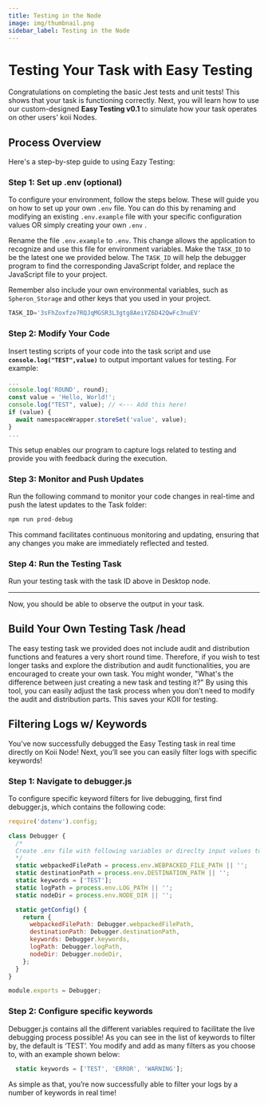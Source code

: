 ```yaml
---
title: Testing in the Node
image: img/thumbnail.png
sidebar_label: Testing in the Node
---
```

# **Testing Your Task with Easy Testing**

Congratulations on completing the basic Jest tests and unit tests! This shows that your task is functioning correctly. Next, you will learn how to use our custom-designed **Easy Testing v0.1** to simulate how your task operates on other users' koii Nodes.

## **Process Overview**

Here's a step-by-step guide to using Eazy Testing:

### Step 1: Set up .env (optional)

To configure your environment, follow the steps below. These will guide you on how to set up your own `.env` file. You can do this by renaming and modifying an existing `.env.example` file with your specific configuration values OR simply creating your own `.env` .

Rename the file `.env.example` to `.env`. This change allows the application to recognize and use this file for environment variables. Make the `TASK_ID` to be the latest one we provided below. The `TASK_ID` will help the debugger program to find the corresponding JavaScript folder, and replace the JavaScript file to your project. 

Remember also include your own environmental variables, such as `Spheron_Storage` and other keys that you used in your project. 

```jsx
TASK_ID='3sFhZoxfze7RQJqMGSR3L3gtg8AeiYZ6D42QwFc3nuEV'
```

### **Step 2: Modify Your Code**

Insert testing scripts of your code into the task script and use **`console.log("TEST",value)`** to output important values for testing. For example:

```jsx
...
console.log('ROUND', round);
const value = 'Hello, World!'; 
console.log("TEST", value); // <--- Add this here! 
if (value) {
  await namespaceWrapper.storeSet('value', value);
}
...
```

This setup enables our program to capture logs related to testing and provide you with feedback during the execution.

### **Step 3: Monitor and Push Updates**

Run the following command to monitor your code changes in real-time and push the latest updates to the Task folder: 

```jsx
npm run prod-debug
```

This command facilitates continuous monitoring and updating, ensuring that any changes you make are immediately reflected and tested. 

### **Step 4: Run the Testing Task**

Run your testing task with the task ID above in Desktop node. 

---

Now, you should be able to observe the output in your task. 

## Build Your Own Testing Task /head

The easy testing task we provided does not include audit and distribution functions and features a very short round time. Therefore, if you wish to test longer tasks and explore the distribution and audit functionalities, you are encouraged to create your own task. You might wonder, "What's the difference between just creating a new task and testing it?" By using this tool, you can easily adjust the task process when you don’t need to modify the audit and distribution parts. This saves your KOII for testing.

## Filtering Logs w/ Keywords

You’ve now successfully debugged the Easy Testing task in real time directly on Koii Node! Next, you’ll see you can easily filter logs with specific keywords!

### **Step 1: Navigate to debugger.js**

To configure specific keyword filters for live debugging, first find debugger.js, which contains the following code:

```jsx
require('dotenv').config;

class Debugger {
  /*
  Create .env file with following variables or direclty input values to be used in live-debugging mode.
  */
  static webpackedFilePath = process.env.WEBPACKED_FILE_PATH || '';
  static destinationPath = process.env.DESTINATION_PATH || '';
  static keywords = ['TEST'];
  static logPath = process.env.LOG_PATH || '';
  static nodeDir = process.env.NODE_DIR || '';

  static getConfig() {
    return {
      webpackedFilePath: Debugger.webpackedFilePath,
      destinationPath: Debugger.destinationPath,
      keywords: Debugger.keywords,
      logPath: Debugger.logPath,
      nodeDir: Debugger.nodeDir,
    };
  }
}

module.exports = Debugger;
```

### Step 2: Configure specific keywords

Debugger.js contains all the different variables required to facilitate the live debugging process possible! As you can see in the list of keywords to filter by, the default is ‘TEST’. You modify and add as many filters as you choose to, with an example shown below:

```jsx
  static keywords = ['TEST', 'ERROR', 'WARNING'];
```

As simple as that, you’re now successfully able to filter your logs by a number of keywords in real time!